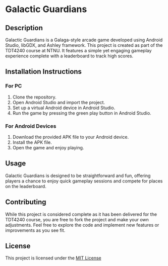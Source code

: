 # Galactic Guardians

## Description
Galactic Guardians is a Galaga-style arcade game developed using Android Studio, libGDX, and Ashley framework. This project is created as part of the TDT4240 course at NTNU. It features a simple yet engaging gameplay experience complete with a leaderboard to track high scores.

## Installation Instructions
### For PC
1. Clone the repository.
2. Open Android Studio and import the project.
3. Set up a virtual Android device in Android Studio.
4. Run the game by pressing the green play button in Android Studio.

### For Android Devices
1. Download the provided APK file to your Android device.
2. Install the APK file.
3. Open the game and enjoy playing.

## Usage
Galactic Guardians is designed to be straightforward and fun, offering players a chance to enjoy quick gameplay sessions and compete for places on the leaderboard.

## Contributing
While this project is considered complete as it has been delivered for the TDT4240 course, you are free to fork the project and make your own adjustments. Feel free to explore the code and implement new features or improvements as you see fit.

## License
This project is licensed under the [MIT License](LICENSE.txt)
